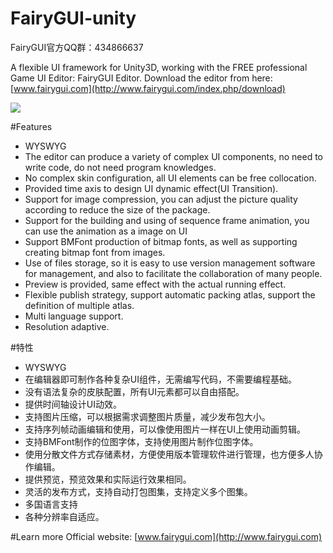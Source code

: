 FairyGUI-unity
====

FairyGUI官方QQ群：434866637

A flexible UI framework for Unity3D, working with the FREE professional Game UI Editor: FairyGUI Editor.
Download the editor from here: [www.fairygui.com](http://www.fairygui.com/index.php/download)

![](http://www.fairygui.com/wp-content/uploads/2015/09/show2.jpg)  

#Features
* WYSWYG
* The editor can produce a variety of complex UI components, no need to write code, do not need program knowledges.
* No complex skin configuration, all UI elements can be free collocation.
* Provided time axis to design UI dynamic effect(UI Transition).
* Support for image compression, you can adjust the picture quality according to reduce the size of the package.
* Support for the building and using of sequence frame animation, you can use the animation as a image on UI
* Support BMFont production of bitmap fonts, as well as supporting creating bitmap font from images.
* Use of files storage, so it is easy to use version management software for management, and also to facilitate the collaboration of many people.
* Preview is provided, same effect with the actual running effect.
* Flexible publish strategy, support automatic packing atlas, support the definition of multiple atlas.
* Multi language support.
* Resolution adaptive.

#特性
* WYSWYG
* 在编辑器即可制作各种复杂UI组件，无需编写代码，不需要编程基础。
* 没有语法复杂的皮肤配置，所有UI元素都可以自由搭配。
* 提供时间轴设计UI动效。
* 支持图片压缩，可以根据需求调整图片质量，减少发布包大小。
* 支持序列帧动画编辑和使用，可以像使用图片一样在UI上使用动画剪辑。
* 支持BMFont制作的位图字体，支持使用图片制作位图字体。
* 使用分散文件方式存储素材，方便使用版本管理软件进行管理，也方便多人协作编辑。
* 提供预览，预览效果和实际运行效果相同。
* 灵活的发布方式，支持自动打包图集，支持定义多个图集。
* 多国语言支持
* 各种分辨率自适应。

#Learn more
Official website: [www.fairygui.com](http://www.fairygui.com)
